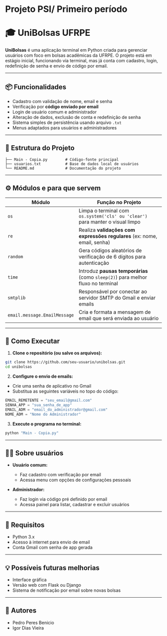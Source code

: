 # Projeto PSI/ Primeiro período 
# 🎓 UniBolsas UFRPE

**UniBolsas** é uma aplicação terminal em Python criada para gerenciar usuários com foco em bolsas acadêmicas da UFRPE. O projeto está em estágio inicial, funcionando via terminal, mas já conta com cadastro, login, redefinição de senha e envio de código por email.

---

## 📦 Funcionalidades

- Cadastro com validação de nome, email e senha
- Verificação por **código enviado por email**
- Login de usuário comum e administrador
- Alteração de dados, exclusão de conta e redefinição de senha
- Sistema simples de persistência usando arquivo `.txt`
- Menus adaptados para usuários e administradores

---

## 🧠 Estrutura do Projeto

```
├── Main - Copia.py        # Código-fonte principal
├── usuarios.txt           # Base de dados local de usuários
└── README.md              # Documentação do projeto
```

---

## ⚙️ Módulos e para que servem

| Módulo                       | Função no Projeto                                                               |
| ---------------------------- | ------------------------------------------------------------------------------- |
| `os`                         | Limpa o terminal com `os.system('cls' ou 'clear')` para manter o visual limpo   |
| `re`                         | Realiza **validações com expressões regulares** (ex: nome, email, senha)        |
| `random`                     | Gera códigos aleatórios de verificação de 6 dígitos para autenticação           |
| `time`                       | Introduz **pausas temporárias** (como `sleep(2)`) para melhor fluxo no terminal |
| `smtplib`                    | Responsável por conectar ao servidor SMTP do Gmail e enviar emails              |
| `email.message.EmailMessage` | Cria e formata a mensagem de email que será enviada ao usuário                  |

---

## 🚀 Como Executar

1. **Clone o repositório (ou salve os arquivos):**

```bash
git clone https://github.com/seu-usuario/unibolsas.git
cd unibolsas
```

2. **Configure o envio de emails:**

- Crie uma senha de aplicativo no Gmail
- Substitua as seguintes variáveis no topo do código:

```python
EMAIL_REMETENTE = "seu_email@gmail.com"
SENHA_APP = "sua_senha_de_app"
EMAIL_ADM = "email_do_administrador@gmail.com"
NOME_ADM = "Nome do Administrador"
```

3. **Execute o programa no terminal:**

```bash
python "Main - Copia.py"
```

---

## 👨‍💻 Sobre usuários

- **Usuário comum:**

  - Faz cadastro com verificação por email
  - Acessa menu com opções de configurações pessoais

- **Administrador:**
  - Faz login via código pré definido por email
  - Acessa painel para listar, cadastrar e excluir usuários

---

## 📌 Requisitos

- Python 3.x
- Acesso à internet para envio de email
- Conta Gmail com senha de app gerada

---

## 💡 Possíveis futuras melhorias

- Interface gráfica
- Versão web com Flask ou Django
- Sistema de notificação por email sobre novas bolsas

---

## 👥 Autores

- Pedro Peres Benicio
- Igor Dias Vieira
